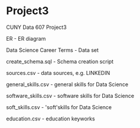 # Project3
CUNY Data 607 Project3

ER - ER diagram 

Data Science Career Terms - Data set

create_schema.sql - Schema creation script

sources.csv - data sources, e.g. LINKEDIN

general_skills.csv - general skills for Data Science

software_skills.csv - software skills for Data Science

soft_skills.csv - 'soft'skills for Data Science

education.csv - education keyworks
